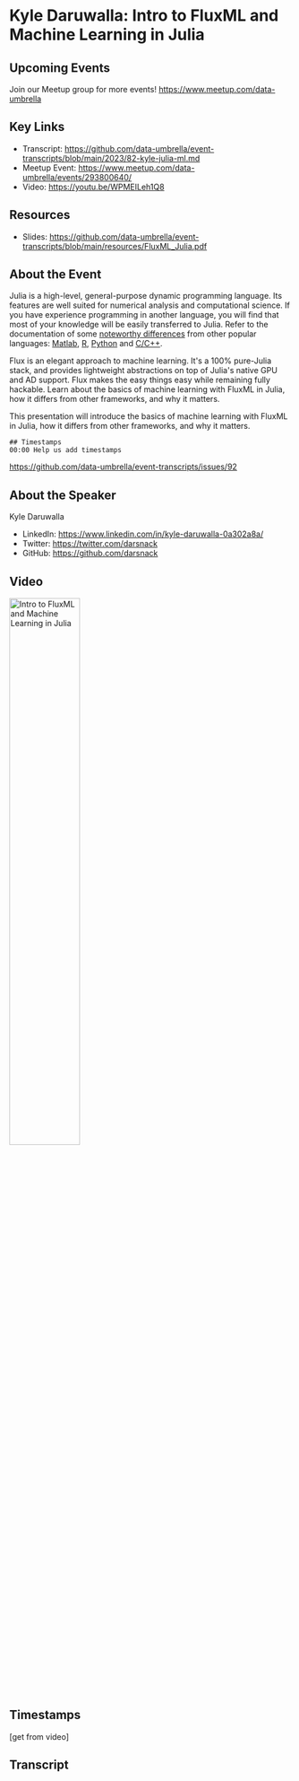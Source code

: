 # Kyle Daruwalla: Intro to FluxML and Machine Learning in Julia
## Upcoming Events
Join our Meetup group for more events!
https://www.meetup.com/data-umbrella

## Key Links
- Transcript: https://github.com/data-umbrella/event-transcripts/blob/main/2023/82-kyle-julia-ml.md
- Meetup Event: https://www.meetup.com/data-umbrella/events/293800640/
- Video: https://youtu.be/WPMEILeh1Q8


## Resources
- Slides: https://github.com/data-umbrella/event-transcripts/blob/main/resources/FluxML_Julia.pdf

## About the Event
Julia is a high-level, general-purpose dynamic programming language. Its features are well suited for numerical analysis and computational science. If you have experience programming in another language, you will find that most of your knowledge will be easily transferred to Julia. Refer to the documentation of some [noteworthy differences](https://docs.julialang.org/en/v1/manual/noteworthy-differences/) from other popular languages: [Matlab](https://docs.julialang.org/en/v1/manual/noteworthy-differences/#Noteworthy-differences-from-MATLAB), [R](https://docs.julialang.org/en/v1/manual/noteworthy-differences/#Noteworthy-differences-from-R), [Python](https://docs.julialang.org/en/v1/manual/noteworthy-differences/#Noteworthy-differences-from-Python-1) and [C/C++](https://docs.julialang.org/en/v1/manual/noteworthy-differences/#Noteworthy-differences-from-C/C).

Flux is an elegant approach to machine learning. It's a 100% pure-Julia stack, and provides lightweight abstractions on top of Julia's native GPU and AD support. Flux makes the easy things easy while remaining fully hackable. Learn about the basics of machine learning with FluxML in Julia, how it differs from other frameworks, and why it matters.

This presentation will introduce the basics of machine learning with FluxML in Julia, how it differs from other frameworks, and why it matters.
```
## Timestamps
00:00 Help us add timestamps
```
https://github.com/data-umbrella/event-transcripts/issues/92


## About the Speaker
Kyle Daruwalla

- LinkedIn: https://www.linkedin.com/in/kyle-daruwalla-0a302a8a/  
- Twitter: https://twitter.com/darsnack
- GitHub: https://github.com/darsnack

## Video
<a href="http://www.youtube.com/watch?feature=player_embedded&v=WPMEILeh1Q8" target="_blank"><img src="http://img.youtube.com/vi/WPMEILeh1Q8/0.jpg"
alt="Intro to FluxML and Machine Learning in Julia" width="50%" /></a>

## Timestamps
[get from video]

## Transcript
